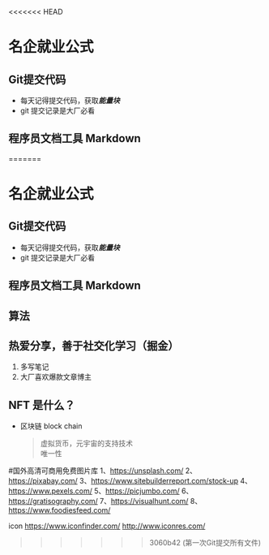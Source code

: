 <<<<<<< HEAD
#  名企就业公式 

## Git提交代码

   - 每天记得提交代码，获取***能量块***
   - git 提交记录是大厂必看
## 程序员文档工具 Markdown
=======
#  名企就业公式 

## Git提交代码

   - 每天记得提交代码，获取***能量块***
   - git 提交记录是大厂必看
## 程序员文档工具 Markdown

## 算法

## 热爱分享，善于社交化学习（掘金）
   1. 多写笔记
   2. 大厂喜欢爆款文章博主

## NFT 是什么？  
   - 区块链 block chain
      > 虚拟货币，元宇宙的支持技术  
      > 唯一性


#国外高清可商用免费图片库
1、https://unsplash.com/
2、https://pixabay.com/
3、https://www.sitebuilderreport.com/stock-up
4、https://www.pexels.com/
5、https://picjumbo.com/
6、https://gratisography.com/
7、https://visualhunt.com/
8、https://www.foodiesfeed.com/

icon
https://www.iconfinder.com/
http://www.iconres.com/


 
 
 
 
 
 
 
 
 
 
>>>>>>> 3060b42 (第一次Git提交所有文件)
